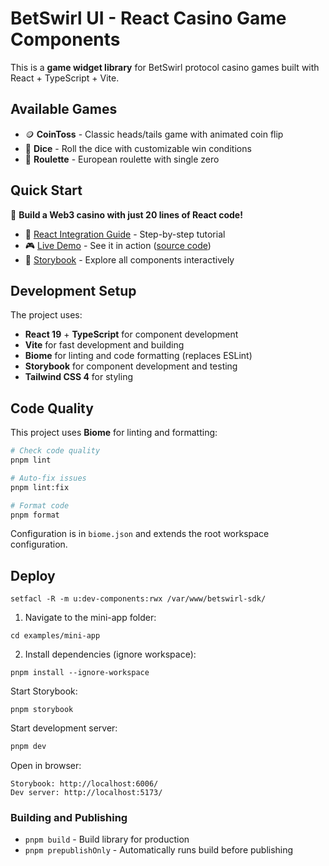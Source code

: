 # BetSwirl UI - React Casino Game Components

This is a **game widget library** for BetSwirl protocol casino games built with React + TypeScript + Vite.

## Available Games

* 🪙 **CoinToss** - Classic heads/tails game with animated coin flip
* 🎲 **Dice** - Roll the dice with customizable win conditions
* 🎰 **Roulette** - European roulette with single zero

## Quick Start

🚀 **Build a Web3 casino with just 20 lines of React code!**

* 📖 [React Integration Guide](https://github.com/chainhackers/sdk/blob/main/examples/mini-app/docs/react-guide.md) - Step-by-step tutorial
* 🎮 [Live Demo](https://betswirl-ui-react-demo.vercel.app/) - See it in action ([source code](https://github.com/chainhackers/betswirl-ui-react-demo))
* 🎨 [Storybook](http://demo.betswirl-sdk.chainhackers.xyz/) - Explore all components interactively


## Development Setup

The project uses:
- **React 19** + **TypeScript** for component development
- **Vite** for fast development and building
- **Biome** for linting and code formatting (replaces ESLint)
- **Storybook** for component development and testing
- **Tailwind CSS 4** for styling

## Code Quality

This project uses **Biome** for linting and formatting:

```bash
# Check code quality
pnpm lint

# Auto-fix issues
pnpm lint:fix

# Format code
pnpm format
```

Configuration is in `biome.json` and extends the root workspace configuration.

## Deploy

```shell
setfacl -R -m u:dev-components:rwx /var/www/betswirl-sdk/
```

1. Navigate to the mini-app folder:
```shell
cd examples/mini-app
```

2. Install dependencies (ignore workspace):
```shell
pnpm install --ignore-workspace
```

Start Storybook:
```shell
pnpm storybook
```

Start development server:
```bash
pnpm dev
```

Open in browser:
```
Storybook: http://localhost:6006/
Dev server: http://localhost:5173/
```

### Building and Publishing
- `pnpm build` - Build library for production
- `pnpm prepublishOnly` - Automatically runs build before publishing
